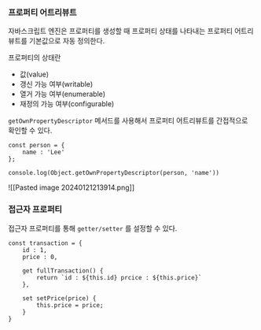 
### 프로퍼티 어트리뷰트

자바스크립트 엔진은 프로퍼티를 생성할 때 프로퍼티 상태를 나타내는 프로퍼티 어트리뷰트를 기본값으로 자동 정의한다. 

프로퍼티의 상태란

- 값(value)
- 갱신 가능 여부(writable)
- 열거 가능 여부(enumerable)
- 재정의 가능 여부(configurable)

`getOwnPropertyDescriptor` 메서드를 사용해서 프로퍼티 어트리뷰트를 간접적으로 확인할 수 있다.

```
const person = {
    name : 'Lee'
};

console.log(Object.getOwnPropertyDescriptor(person, 'name'))
```


![[Pasted image 20240121213914.png]]

### 접근자 프로퍼티

접근자 프로퍼티를 통해 `getter/setter` 를 설정할 수 있다.

```
const transaction = {
    id : 1,
    price : 0,

    get fullTransaction() {
        return `id : ${this.id} prcice : ${this.price}`
    },

    set setPrice(price) {
        this.price = price;
    }
}
```


